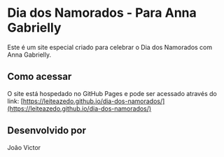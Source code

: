 # Dia dos Namorados - Para Anna Gabrielly

Este é um site especial criado para celebrar o Dia dos Namorados com Anna Gabrielly.

## Como acessar

O site está hospedado no GitHub Pages e pode ser acessado através do link: [https://leiteazedo.github.io/dia-dos-namorados/](https://leiteazedo.github.io/dia-dos-namorados/)

## Desenvolvido por

João Victor
